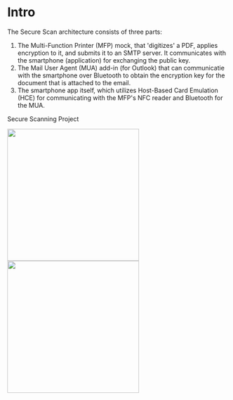 # Intro

The Secure Scan architecture consists of three parts:
1. The Multi-Function Printer (MFP) mock, that 'digitizes' a PDF, applies encryption to it, and submits it to an SMTP server. It communicates with the smartphone (application) for exchanging the public key.
2. The Mail User Agent (MUA) add-in (for Outlook) that can communicatie with the smartphone over Bluetooth to obtain the encryption key for the document that is attached to the email.
3. The smartphone app itself, which utilizes Host-Based Card Emulation (HCE) for communicating with the MFP's NFC reader and Bluetooth for the MUA.

Secure Scanning Project

<p float="left">
  <img src="https://github.com/janouwehand/securescanning/assets/64165589/c4579d47-3350-4638-821a-c25efee70f69" width="300" />
  <img src="https://github.com/janouwehand/securescanning/assets/64165589/3198962c-59c8-479c-810d-4869846f9bfb" width="300" /> 
</p>
